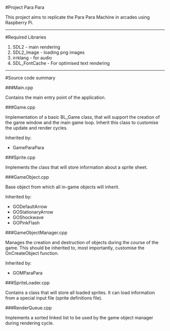 #Project Para Para

This project aims to replicate the Para Para Machine
in arcades using Raspberry Pi.

---

#Required Libraries

1. SDL2             - main rendering
2. SDL2_Image       - loading png images
3. irrklang         - for audio
4. SDL_FontCache    - For optimised text rendering

---

#Source code summary

###Main.cpp

Contains the main entry point of the application.

###Game.cpp

Implementation of a basic BL_Game class, that
will support the creation of the game window
and the main game loop.
Inherit this class to customise the update
and render cycles.

Inherited by:
* GameParaPara

###Sprite.cpp

Implements the class that will store information
about a sprite sheet.

###GameObject.cpp

Base object from which all in-game objects will
inherit.

Inherited by:
* GODefaultArrow
* GOStationaryArrow
* GOShockwave
* GOPinkFlash

###GameObjectManager.cpp

Manages the creation and destruction of objects
during the course of the game.
This should be inherited to, most importantly,
customise the OnCreateObject function.

Inherited by:
* GOMParaPara

###SpriteLoader.cpp

Contains a class that will store all loaded
sprites. It can load information from a special
input file (sprite definitions file).

###RenderQueue.cpp

Implements a sorted linked list to be used by the
game object manager during rendering cycle.
